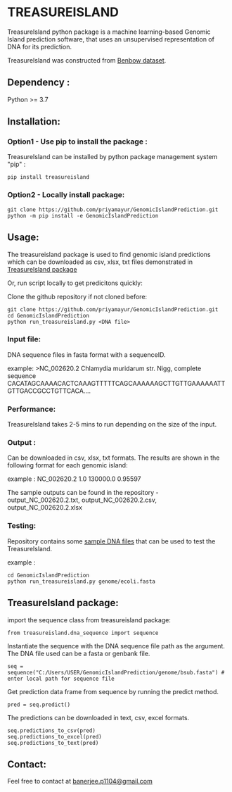 # TREASUREISLAND

TreasureIsland python package is a machine learning-based Genomic Island prediction software, that uses an unsupervised representation of DNA for its prediction.

TreasureIsland was constructed from [Benbow dataset](https://github.com/priyamayur/GenomicIslandPrediction/tree/master/Benbow). 

## Dependency :

Python >= 3.7

## Installation:

### Option1 - Use pip to install the package :
TreasureIsland can be installed by python package management system "pip" :

    pip install treasureisland

### Option2 - Locally install package:
    git clone https://github.com/priyamayur/GenomicIslandPrediction.git
    python -m pip install -e GenomicIslandPrediction
    
    
## Usage:

The treasureisland package is used to find genomic island predictions which can be downloaded as csv, xlsx, txt files demonstrated in [TreasureIsland package](#TreasureIsland-package)

Or, run script locally to get predicitons quickly:

Clone the github repository if not cloned before:   

    git clone https://github.com/priyamayur/GenomicIslandPrediction.git
    cd GenomicIslandPrediction
    python run_treasureisland.py <DNA file>     
    
### Input file:

DNA sequence files in fasta format with a sequenceID.

example: >NC_002620.2 Chlamydia muridarum str. Nigg, complete sequence
CACATAGCAAAACACTCAAAGTTTTTCAGCAAAAAAGCTTGTTGAAAAAATTGTTGACCGCCTGTTCACA....

### Performance:

TreasureIsland takes 2-5 mins to run depending on the size of the input.

### Output :

Can be downloaded in csv, xlsx, txt formats.
The results are shown in the following format for each genomic island:
<sequenceID> <start> <end> <probability of GEI>

example : NC_002620.2 1.0 130000.0 0.95597
    
The sample outputs can be found in the repository - output_NC_002620.2.txt, output_NC_002620.2.csv, output_NC_002620.2.xlsx     
    
### Testing:
    
Repository contains some [sample DNA files](https://github.com/priyamayur/GenomicIslandPrediction/tree/master/genome) that can be used to test the TreasureIsland.
    
example :
    
    cd GenomicIslandPrediction
    python run_treasureisland.py genome/ecoli.fasta    


## TreasureIsland package:

import the sequence class from treasureisland package:

    from treasureisland.dna_sequence import sequence 

Instantiate the sequence with the DNA sequence file path as the argument. 
The DNA file used can be a fasta or genbank file.

    seq = sequence("C:/Users/USER/GenomicIslandPrediction/genome/bsub.fasta") # enter local path for sequence file

Get prediction data frame from sequence by running the predict method.

    pred = seq.predict()

The predictions can be downloaded in text, csv, excel formats.

    seq.predictions_to_csv(pred)
    seq.predictions_to_excel(pred)
    seq.predictions_to_text(pred)

## Contact:

Feel free to contact at banerjee.p1104@gmail.com


